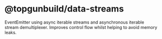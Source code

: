 # @topgunbuild/data-streams

EventEmitter using async iterable streams and asynchronous iterable stream demultiplexer. Improves control flow whilst helping to avoid memory leaks.

